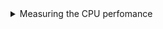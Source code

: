 <details><summary> Measuring the CPU perfomance </summary>
The following file contain the RISCV ASM code for the ALU C program. The CPU performance is calucated at the top of the file 
[ALU_asm.txt](https://github.com/srimoyi911/RISCV/blob/main/week2/ALU_asm.txt) 
